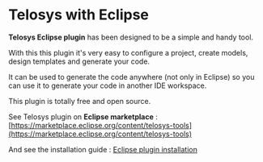 # Telosys with Eclipse

**Telosys Eclipse plugin** has been designed to be a simple and handy tool.

With this this plugin it's very easy to configure a project, create models, design templates and generate your code.

It can be used to generate the code anywhere \(not only in Eclipse\) so you can use it to generate your code in another IDE workspace.

This plugin is totally free and open source.

See Telosys plugin on **Eclipse marketplace** :   
 [https://marketplace.eclipse.org/content/telosys-tools](https://marketplace.eclipse.org/content/telosys-tools)

And see the installation guide : [Eclipse plugin installation](eclipse-plugin-installation.md)

